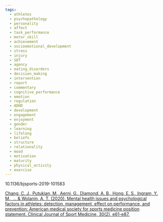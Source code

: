 ```yaml
---
tags:
  - athletes
  - psychopathology
  - personality
  - affect
  - task_performance
  - motor_skill
  - achievement
  - socioemotional_development
  - stress
  - injury
  - SDT
  - agency
  - eating_disorders
  - decision_making
  - intervention
  - report
  - commentary
  - cognitive_performance
  - emotion
  - regulation
  - ADHD
  - development
  - engagement
  - enjoyment
  - gender
  - learning
  - lifelong
  - beliefs
  - structure
  - relationality
  - mood
  - motivation
  - maturity
  - physical_activity
  - exercise
---
```


10.1136/bjsports-2019-101583

[Chang, C. J., Putukian, M., Aerni, G., Diamond, A. B., Hong, E. S., Ingram, Y. M., ... & Wolanin, A. T. (2020). Mental health issues and psychological factors in athletes: detection, management, effect on performance, and prevention: American medical society for sports medicine position statement. Clinical Journal of Sport Medicine, 30(2), e61-e87.](https://journals.lww.com/cjsportsmed/fulltext/2020/03000/mental_health_issues_and_psychological_factors_in.8.aspx?casa_token=BjvvGL0qEPQAAAAA:EPv-0TyF-EKmu6tKFC6tonuK3oiiX8OMVxws4I3I6j8xPbiBOATCQyMvxfhZrVh7RHtYNBnQMrS2S9pblCAc18Y&casa_token=t_BYYJJCprEAAAAA:3ewxY-ZBJ0p-0rlcJPfndD9iGXYllJcE05EoIinLg03g-UNxtk3xzqjM2lVnIvLX174_Dd9HEAK19ygHVMLufwA)